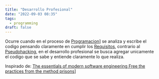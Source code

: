 ```yaml
---
title: "Desarrollo Profesional"
date: "2022-09-03 08:35"
tags: 
  - programming
draft: false
---
```

Ocurre cuando en el proceso de [Programacion](notes/Programacion.md)] se analiza y escribe el codigo pensando claramente en cumplir los [Requisitos](notes/Requisitos.md), contrario al [Pseudohacking](notes/Pseudohacking.md), en el desarrollo profesional se busca agregar unicamente el codigo que se sabe y entiende claramente lo que realiza.

Inspirado de: [The essentials of modern software engineering Free the practices from the method prisons](es/reference/The%20essentials%20of%20modern%20software%20engineering%20Free%20the%20practices%20from%20the%20method%20prisons/main.md)]